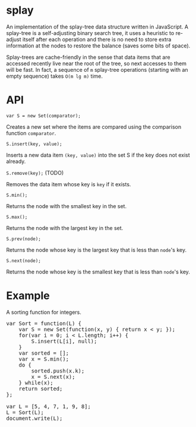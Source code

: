 # splay
An implementation of the splay-tree data structure written in JavaScript. A splay-tree is a self-adjusting binary search tree, it uses a heuristic to re-adjust itself after each operation and there is no need to store extra information at the nodes to restore the balance (saves some bits of space).

Splay-trees are cache-friendly in the sense that data items that are accessed recently live near the root of the tree, so next accesses to them will be fast. In fact, a sequence of `m` splay-tree operations (starting with an empty sequence) takes  `O(m lg m)` time.

# API

`var S = new Set(comparator);`

Creates a new set where the items are compared using the comparison function `comparator`.

`S.insert(key, value);`

Inserts a new data item `(key, value)` into the set S if the key does not exist already.

`S.remove(key);` (TODO)

Removes the data item whose key is `key` if it exists.

`S.min();`

Returns the node with the smallest key in the set.

`S.max();`

Returns the node with the largest key in the set.

`S.prev(node);`

Returns the node whose key is the largest key that is less than `node`'s key.

`S.next(node);`

Returns the node whose key is the smallest key that is less than `node`'s key.

# Example

A sorting function for integers.
<pre>
var Sort = function(L) {
	var S = new Set(function(x, y) { return x < y; });
	for(var i = 0; i < L.length; i++) {
		S.insert(L[i], null);
	}
	var sorted = [];
	var x = S.min();
	do {
		sorted.push(x.k);
		x = S.next(x);
	} while(x);
	return sorted;
};

var L = [5, 4, 7, 1, 9, 8];
L = Sort(L);
document.write(L);
</pre>
